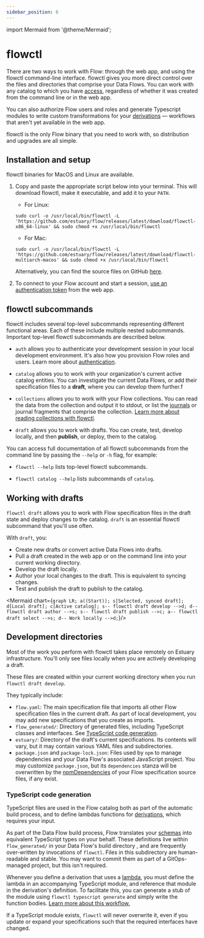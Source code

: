 ```yaml
---
sidebar_position: 6
---
```

import Mermaid from '@theme/Mermaid';

# flowctl

There are two ways to work with Flow: through the web app, and using the flowctl command-line interface.
flowctl gives you more direct control over the files and directories that comprise your Data Flows.
You can work with any catalog to which you have [access](../reference/authentication.md), regardless of whether it was created from the command line or in the web app.

You can also authorize Flow users and roles and generate Typescript modules to write custom transformations for your [derivations](derivations.md) — workflows that aren't yet available in the web app.

flowctl is the only Flow binary that you need to work with,
so distribution and upgrades are all simple.

## Installation and setup

flowctl binaries for MacOS and Linux are available.

1. Copy and paste the appropriate script below into your terminal. This will download flowctl, make it executable, and add it to your `PATH`.

   * For Linux:
   ```console
   sudo curl -o /usr/local/bin/flowctl -L 'https://github.com/estuary/flow/releases/latest/download/flowctl-x86_64-linux' && sudo chmod +x /usr/local/bin/flowctl
   ```

   * For Mac:
   ```console
   sudo curl -o /usr/local/bin/flowctl -L 'https://github.com/estuary/flow/releases/latest/download/flowctl-multiarch-macos' && sudo chmod +x /usr/local/bin/flowctl
   ```

   Alternatively, you can find the source files on GitHub [here](https://go.estuary.dev/flowctl).

2. To connect to your Flow account and start a session, [use an authentication token](../reference/authentication.md#authenticating-flow-using-the-cli) from the web app.

## flowctl subcommands

flowctl includes several top-level subcommands representing different functional areas. Each of these include multiple nested subcommands.
Important top-level flowctl subcommands are described below.

* `auth` allows you to authenticate your development session in your local development environment.
It's also how you provision Flow roles and users. Learn more about [authentication](../reference/authentication.md).

* `catalog` allows you to work with your organization's current active catalog entities. You can investigate the current Data Flows,
 or add their specification files to a **draft**, where you can develop them further.f

* `collections` allows you to work with your Flow collections. You can read the data from the collection and output it to stdout, or list the [journals](../concepts/advanced/journals.md) or journal fragments that comprise the collection. [Learn more about reading collections with flowctl](../concepts/collections.md#using-the-flowctl-cli).

* `draft` allows you to work with drafts. You can create, test, develop locally, and then **publish**, or deploy, them to the catalog.

You can access full documentation of all flowctl subcommands from the command line by passing the `--help` or `-h` flag, for example:

* `flowctl --help` lists top-level flowctl subcommands.

* `flowctl catalog --help` lists subcommands of `catalog`.

## Working with drafts

`flowctl draft` allows you to work with Flow specification files in the draft state and deploy changes to the catalog.
`draft` is an essential flowctl subcommand that you'll use often.

With `draft`, you:

* Create new drafts or convert active Data Flows into drafts.
* Pull a draft created in the web app or on the command line into your current working directory.
* Develop the draft locally.
* Author your local changes to the draft. This is equivalent to syncing changes.
* Test and publish the draft to publish to the catalog.

<Mermaid chart={`
	graph LR;
    a((Start));
    s[Selected, synced draft];
    d[Local draft];
    c[Active catalog];
    s-- flowctl draft develop -->d;
    d-- flowctl draft author -->s;
    s-- flowctl draft publish -->c;
    a-- flowctl draft select -->s;
    d-- Work locally -->d;
`}/>

## Development directories

Most of the work you perform with flowctl takes place remotely on Estuary infrastructure.
You'll only see files locally when you are actively developing a draft.

These files are created within your current working directory when you run `flowctl draft develop`.

They typically include:

* `flow.yaml`:
  The main specification file that imports all other Flow specification files in the current draft. As part of local development, you may add new specifications that you create as imports.
* `flow_generated/`:
  Directory of generated files, including TypeScript classes and interfaces.
  See [TypeScript code generation](#typescript-code-generation).
* `estuary/`:
  Directory of the draft's current specifications. Its contents will vary, but it may contain various YAML files and subdirectories.
* `package.json` and `package-lock.json`:
  Files used by `npm` to manage dependencies and your Data Flow's associated JavaScript project.
  You may customize `package.json`,
  but its `dependencies` stanza will be overwritten by the
  [npmDependencies](derivations.md#npm-dependencies)
  of your Flow specification source files, if any exist.

### TypeScript code generation

TypeScript files are used in the Flow catalog both as part of the automatic build process,
and to define lambdas functions for [derivations](./derivations.md), which requires your input.

As part of the Data Flow build process, Flow translates your
[schemas](schemas.md)
into equivalent TypeScript types on your behalf.
These definitions live within `flow_generated/` in your Data Flow's build directory ,
and are frequently over-written by invocations of `flowctl`.
Files in this subdirectory are human-readable and stable.
You may want to commit them as part of a GitOps-managed project, but this isn't required.

Whenever you define a derivation that uses a [lambda](./derivations.md#lambdas),
you must define the lambda in an accompanying TypeScript module, and reference that module
in the derivation's definition. To facilitate this,
you can generate a stub of the module using `flowctl typescript generate`
and simply write the function bodies.
[Learn more about this workflow.](./derivations.md#creating-typescript-modules)

If a TypeScript module exists, `flowctl` will never overwrite it,
even if you update or expand your specifications such that the required interfaces have changed.
